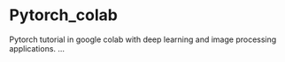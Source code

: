 # Pytorch_colab
Pytorch tutorial in google colab with deep learning and image processing applications.
...
